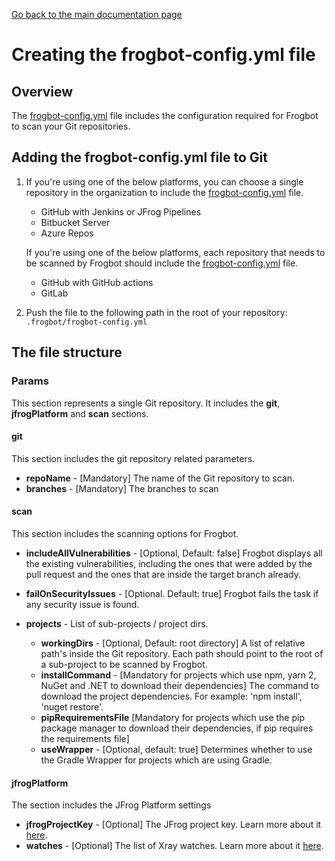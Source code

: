 [Go back to the main documentation page](https://github.com/jfrog/frogbot)

# Creating the frogbot-config.yml file

## Overview

The [frogbot-config.yml](templates/.frogbot/frogbot-config.yml) file includes the configuration required for Frogbot to scan your Git repositories.

## Adding the frogbot-config.yml file to Git

1. If you're using one of the below platforms, you can choose a single repository in the organization to include the [frogbot-config.yml](templates/.frogbot/frogbot-config.yml) file.
    - GitHub with Jenkins or JFrog Pipelines
    - Bitbucket Server
    - Azure Repos

   If you're using one of the below platforms, each repository that needs to be scanned by Frogbot should include the [frogbot-config.yml](templates/.frogbot/frogbot-config.yml) file.
    - GitHub with GitHub actions
    - GitLab

2. Push the file to the following path in the root of your repository: `.frogbot/frogbot-config.yml`

## The file structure
### Params

This section represents a single Git repository. It includes the **git**, **jfrogPlatform** and **scan** sections.

#### git

This section includes the git repository related parameters.

- **repoName** - [Mandatory] The name of the Git repository to scan.
- **branches** - [Mandatory] The branches to scan

#### scan

This section includes the scanning options for Frogbot.

- **includeAllVulnerabilities** - [Optional, Default: false] Frogbot displays all the existing vulnerabilities, including the ones that were added by the pull request and the ones that are inside the target branch already.

- **failOnSecurityIssues** - [Optional. Default: true] Frogbot fails the task if any security issue is found.
- **projects** - List of sub-projects / project dirs.
    - **workingDirs** - [Optional, Default: root directory] A list of relative path's inside the Git repository. Each path should point to the root of a sub-project to be scanned by Frogbot.
    - **installCommand** - [Mandatory for projects which use npm, yarn 2, NuGet and .NET to download their dependencies] The command to download the project dependencies. For example: 'npm install', 'nuget restore'.
    - **pipRequirementsFile** [Mandatory for projects which use the pip package manager to download their dependencies, if pip requires the requirements file]
    - **useWrapper** - [Optional, default: true] Determines whether to use the Gradle Wrapper for projects which are using Gradle.

#### jfrogPlatform

The section includes the JFrog Platform settings

- **jfrogProjectKey** - [Optional] The JFrog project key. Learn more about it [here](https://www.jfrog.com/confluence/display/JFROG/Projects).
- **watches** - [Optional] The list of Xray watches. Learn more about it [here](https://www.jfrog.com/confluence/display/JFROG/Configuring+Xray+Watches).